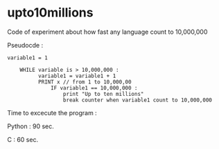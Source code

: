 # upto10millions
Code of experiment about how fast any language count to 10,000,000

Pseudocde :

    variable1 = 1
        
        WHILE variable is > 10,000,000 :
              variable1 = variable1 + 1
              PRINT x // from 1 to 10,000,00
                  IF variable1 == 10,000,000 :
                      print "Up to ten millions"
                      break counter when variable1 count to 10,000,000
                  


Time to excecute the program :

Python : 90 sec.

C : 60 sec.
